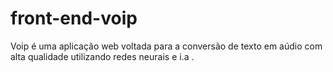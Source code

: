 # front-end-voip
Voip é uma aplicação web voltada para a conversão de texto em aúdio com alta qualidade utilizando redes neurais e i.a .
